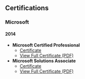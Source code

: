 ## Certifications  

### Microsoft  

#### 2014  
- **Microsoft Certified Professional**  
  - [Certificate](https://github.com/username/repository-name/raw/main/certifications/microsoft/2014/MicrosoftCertifiedProfessional.png)  
  - [View Full Certificate (PDF)](https://github.com/s-kote/certifications/blob/main/microsoft/2014/MicrosoftCertifiedProfessional.pdf)  
- **Microsoft Solutions Associate**  
  - [Certificate](https://github.com/username/repository-name/raw/main/certifications/microsoft/2023/MicrosoftSolutionsAssociate.png)  
  - [View Full Certificate (PDF)](https://github.com/username/repository-name/raw/main/certifications/microsoft/2023/MicrosoftSolutionsAssociate.pdf)  
